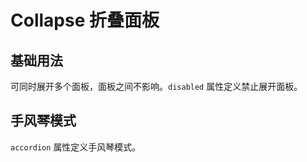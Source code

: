 # Collapse 折叠面板

## 基础用法
可同时展开多个面板，面板之间不影响。`disabled` 属性定义禁止展开面板。

<preview path="../demo/Collapse/Basic.vue" title="Collapse基础" description="Collapse基础用法"></preview>

## 手风琴模式

`accordion` 属性定义手风琴模式。
<preview path="../demo/Collapse/Accordion.vue" title="手风琴效果" description="手风琴效果"></preview>
